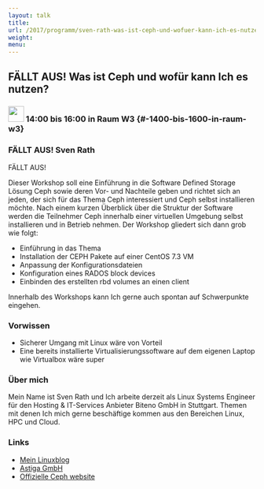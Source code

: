 ```yaml
---
layout: talk
title:
url: /2017/programm/sven-rath-was-ist-ceph-und-wofuer-kann-ich-es-nutzen/
weight:
menu:
---
```

## FÄLLT AUS! Was ist Ceph und wofür kann Ich es nutzen?

### <img height = "32" src="../../../images/workshop.svg"> 14:00 bis 16:00 in Raum W3 {#-1400-bis-1600-in-raum-w3}

### FÄLLT AUS! Sven Rath

FÄLLT AUS!

Dieser Workshop soll eine Einführung in die Software Defined Storage Lösung Ceph sowie deren Vor- und Nachteile geben und richtet sich an jeden, der sich für das Thema Ceph interessiert und Ceph selbst installieren möchte. Nach einem kurzen Überblick über die Struktur der Software werden die Teilnehmer Ceph innerhalb einer virtuellen Umgebung selbst installieren und in Betrieb nehmen.
Der Workshop gliedert sich dann grob wie folgt:

- Einführung in das Thema
- Installation der CEPH Pakete auf einer CentOS 7.3 VM
- Anpassung der Konfigurationsdateien
- Konfiguration eines RADOS block devices
- Einbinden des erstellten rbd volumes an einen client

Innerhalb des Workshops kann Ich gerne auch spontan auf Schwerpunkte eingehen.

### Vorwissen

- Sicherer Umgang mit Linux wäre von Vorteil
- Eine bereits installierte Virtualisierungssoftware auf dem eigenen Laptop wie Virtualbox wäre super

### Über mich

Mein Name ist Sven Rath und Ich arbeite derzeit als Linux Systems Engineer für den Hosting & IT-Services Anbieter Biteno GmbH in Stuttgart. Themen mit denen Ich mich gerne beschäftige kommen aus den Bereichen Linux, HPC und Cloud.

### Links

- <a href="https://mylinuxblog.de/" target="_blank">Mein Linuxblog</a>
- <a href="https://www.astiga.com/" target="_blank">Astiga GmbH</a>
- <a href="https://ceph.com/" target="_blank">Offizielle Ceph website</a>
